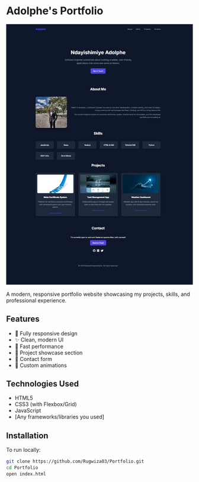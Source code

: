 # Adolphe's Portfolio

![Portfolio Screenshot](./screenshot.jpg) <!-- Add a screenshot if available -->

A modern, responsive portfolio website showcasing my projects, skills, and professional experience.

## Features

- 📱 Fully responsive design
- ✨ Clean, modern UI
- 🚀 Fast performance
- 📝 Project showcase section
- 📧 Contact form
- 🌈 Custom animations

## Technologies Used

- HTML5
- CSS3 (with Flexbox/Grid)
- JavaScript
- [Any frameworks/libraries you used]

## Installation

To run locally:

```bash
git clone https://github.com/Rugwiza03/Portfolio.git
cd Portfolio
open index.html
